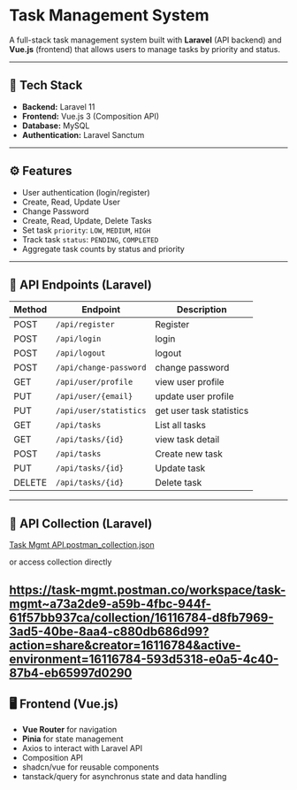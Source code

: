 # Task Management System

A full-stack task management system built with **Laravel** (API backend) and **Vue.js** (frontend) that allows users to manage tasks by priority and status.

---

## 🧱 Tech Stack

-   **Backend:** Laravel 11
-   **Frontend:** Vue.js 3 (Composition API)
-   **Database:** MySQL
-   **Authentication:** Laravel Sanctum

---

## ⚙️ Features

-   User authentication (login/register)
-   Create, Read, Update User
-   Change Password
-   Create, Read, Update, Delete Tasks
-   Set task `priority`: `LOW`, `MEDIUM`, `HIGH`
-   Track task `status`: `PENDING`, `COMPLETED`
-   Aggregate task counts by status and priority

---

## 🔐 API Endpoints (Laravel)

| Method | Endpoint               | Description                    |
| ------ | ---------------------- | ------------------------------ |
| POST   | `/api/register`        | Register                       |
| POST   | `/api/login`           | login                          |
| POST   | `/api/logout`          | logout                         |
| POST   | `/api/change-password` | change password                |
| GET    | `/api/user/profile`    | view user profile              |
| PUT    | `/api/user/{email}`    | update user profile            |
| PUT    | `/api/user/statistics` | get user task statistics       |
| GET    | `/api/tasks`           | List all tasks                 |
| GET    | `/api/tasks/{id}`      | view task detail               |
| POST   | `/api/tasks`           | Create new task                |
| PUT    | `/api/tasks/{id}`      | Update task                    |
| DELETE | `/api/tasks/{id}`      | Delete task                    |

---

## 🔐 API Collection (Laravel)

[Task Mgmt API.postman_collection.json](https://github.com/user-attachments/files/20237304/Task.Mgmt.API.postman_collection.json)

or access collection directly

## https://task-mgmt.postman.co/workspace/task-mgmt~a73a2de9-a59b-4fbc-944f-61f57bb937ca/collection/16116784-d8fb7969-3ad5-40be-8aa4-c880db686d99?action=share&creator=16116784&active-environment=16116784-593d5318-e0a5-4c40-87b4-eb65997d0290

## 🖥️ Frontend (Vue.js)

-   **Vue Router** for navigation
-   **Pinia** for state management
-   Axios to interact with Laravel API
-   Composition API
-   shadcn/vue for reusable components
-   tanstack/query for asynchronus state and data handling
